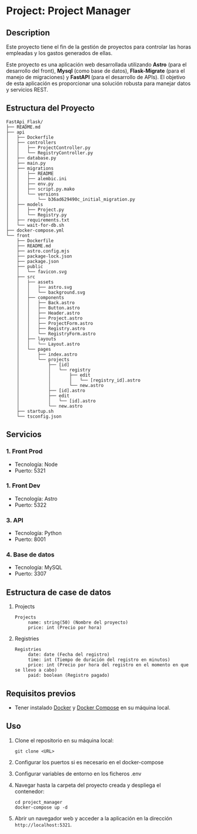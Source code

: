 # Project: Project Manager

## Description
Este proyecto tiene el fin de la gestión de proyectos para controlar las horas empleadas y los gastos generados de ellas.

Este proyecto es una aplicación web desarrollada utilizando **Astro** (para el desarrollo del front), **Mysql** (como base de datos), **Flask-Migrate** (para el manejo de migraciones) y **FastAPI** (para el desarrollo de APIs). El objetivo de esta aplicación es proporcionar una solución robusta para manejar datos y servicios REST.

## Estructura del Proyecto
```
FastApi_Flask/
├── README.md
├── api
│   ├── Dockerfile
│   ├── controllers
│   │   ├── ProjectController.py
│   │   └── RegistryController.py
│   ├── database.py
│   ├── main.py
│   ├── migrations
│   │   ├── README
│   │   ├── alembic.ini
│   │   ├── env.py
│   │   ├── script.py.mako
│   │   └── versions
│   │       └── b36ad629490c_initial_migration.py
│   ├── models
│   │   ├── Project.py
│   │   └── Registry.py
│   ├── requirements.txt
│   └── wait-for-db.sh
├── docker-compose.yml
└── front
    ├── Dockerfile
    ├── README.md
    ├── astro.config.mjs
    ├── package-lock.json
    ├── package.json
    ├── public
    │   └── favicon.svg
    ├── src
    │   ├── assets
    │   │   ├── astro.svg
    │   │   └── background.svg
    │   ├── components
    │   │   ├── Back.astro
    │   │   ├── Button.astro
    │   │   ├── Header.astro
    │   │   ├── Project.astro
    │   │   ├── ProjectForm.astro
    │   │   ├── Registry.astro
    │   │   └── RegistryForm.astro
    │   ├── layouts
    │   │   └── Layout.astro
    │   └── pages
    │       ├── index.astro
    │       └── projects
    │           ├── [id]
    │           │   └── registry
    │           │       ├── edit
    │           │       │   └── [registry_id].astro
    │           │       └── new.astro
    │           ├── [id].astro
    │           ├── edit
    │           │   └── [id].astro
    │           └── new.astro
    ├── startup.sh
    └── tsconfig.json
```

## Servicios
### 1. Front Prod
   - Tecnología: Node
   - Puerto: 5321

### 1. Front Dev
   - Tecnología: Astro
   - Puerto: 5322

### 3. API
   - Tecnología: Python
   - Puerto: 8001

### 4. Base de datos
   - Tecnología: MySQL
   - Puerto: 3307

## Estructura de case de datos
1. Projects

   ```
   Projects
        name: string(50) (Nombre del proyecto)
        price: int (Precio por hora)
   ```

2. Registries

   ```
   Registries
        date: date (Fecha del registro)
        time: int (Tiempo de duración del registro en minutos)
        price: int (Precio por hora del registro en el momento en que se llevo a cabo)
        paid: boolean (Registro pagado)
   ```

## Requisitos previos
- Tener instalado [Docker](https://docs.docker.com/get-docker/) y [Docker Compose](https://docs.docker.com/compose/install/) en su máquina local.

## Uso
1. Clone el repositorio en su máquina local:

   ```
   git clone <URL>
   ```

2. Configurar los puertos si es necesario en el docker-compose

3. Configurar variables de entorno en los ficheros .env

4. Navegar hasta la carpeta del proyecto creada y despliega el contenedor:

   ```
   cd project_manager
   docker-compose up -d
   ```

5. Abrir un navegador web y acceder a la aplicación en la dirección `http://localhost:5321`.